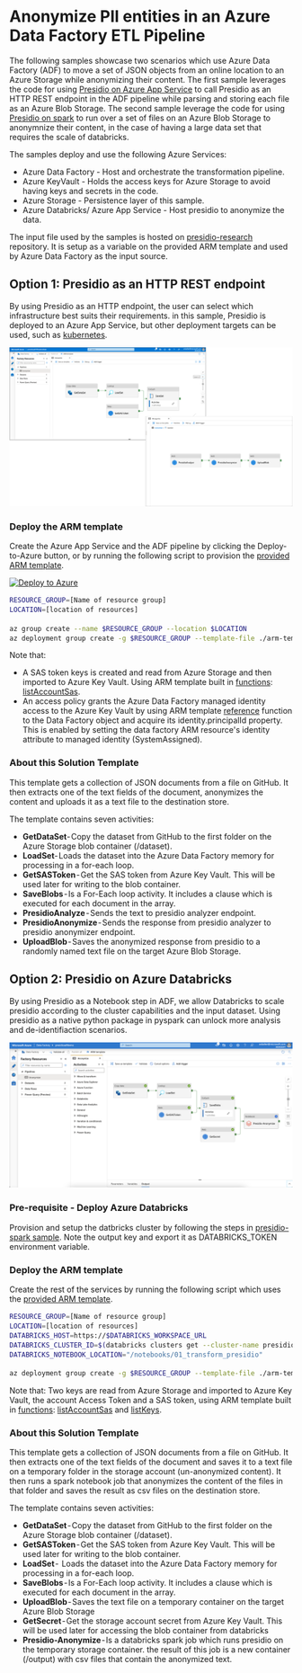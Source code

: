 # Anonymize PII entities in an Azure Data Factory ETL Pipeline

The following samples showcase two scenarios which use Azure Data Factory (ADF) to move a set of JSON objects from an online location to an Azure Storage while anonymizing their content.
The first sample leverages the code for using [Presidio on Azure App Service](../app-service/index.md) to call Presidio as an HTTP REST endpoint in the ADF pipeline while parsing and storing each file as an Azure Blob Storage.
The second sample leverage the code for using [Presidio on spark](../spark/index.md) to run over a set of files on an Azure Blob Storage to anonymnize their content, in the case of having a large data set that requires the scale of databricks.

The samples deploy and use the following Azure Services:

* Azure Data Factory - Host and orchestrate the transformation pipeline.
* Azure KeyVault - Holds the access keys for Azure Storage to avoid having keys and secrets in the code.
* Azure Storage - Persistence layer of this sample.
* Azure Databricks/ Azure App Service - Host presidio to anonymize the data.

The input file used by the samples is hosted on [presidio-research](https://github.com/microsoft/presidio-research/) repository. It is setup as a variable on the provided ARM template and used by Azure Data Factory as the input source.

## Option 1: Presidio as an HTTP REST endpoint

By using Presidio as an HTTP endpoint, the user can select which infrastructure best suits their requirements. in this sample, Presidio is deployed to an Azure App Service, but other deployment targets can be used, such as [kubernetes](../k8s/index.md).

![ADF-App-Service](images/adf-app-service-screenshot.png)

### Deploy the ARM template

Create the Azure App Service and the ADF pipeline by clicking the Deploy-to-Azure button, or by running the following script to provision the [provided ARM template](./arm-templates/azure-deploy-adf-app-service.json).

[![Deploy to Azure](https://aka.ms/deploytoazurebutton)](https://portal.azure.com/#create/Microsoft.Template/uri/https%3A%2F%2Fraw.githubusercontent.com%2Fmicrosoft%2Fpresidio%2Fmain%2Fdocs%2Fsamples%2Fdeployments%2Fdata-factory%2Farm-templates%2Fazure-deploy-adf-app-service.json)


```bash
RESOURCE_GROUP=[Name of resource group]
LOCATION=[location of resources]

az group create --name $RESOURCE_GROUP --location $LOCATION
az deployment group create -g $RESOURCE_GROUP --template-file ./arm-templates/azure-deploy-adf-app-service.json
```

Note that:

* A SAS token keys is created and read from Azure Storage and then imported to Azure Key Vault. Using ARM template built in [functions](https://docs.microsoft.com/en-us/azure/azure-resource-manager/templates/template-functions): [listAccountSas](https://docs.microsoft.com/en-us/rest/api/storagerp/storageaccounts/listaccountsas).
* An access policy grants the Azure Data Factory managed identity access to the Azure Key Vault by using ARM template [reference](https://docs.microsoft.com/en-us/azure/azure-resource-manager/templates/template-functions-resource?tabs=json#reference) function to the Data Factory object and acquire its identity.principalId property. This is enabled by setting the data factory ARM resource's identity attribute to managed identity (SystemAssigned).

### About this Solution Template

This template gets a collection of JSON documents from a file on GitHub. It then extracts one of the text fields of the document, anonymizes the content and uploads it as a text file to the destination store.

The template contains seven activities:

* **GetDataSet**- Copy the dataset from GitHub to the first folder on the Azure Storage blob container (/dataset).
* **LoadSet**- Loads the dataset into the Azure Data Factory memory for processing in a for-each loop.
* **GetSASToken** - Get the SAS token from Azure Key Vault. This will be used later for writing to the blob container.
* **SaveBlobs** - Is a For-Each loop activity. It includes a clause which is executed for each document in the array.
* **PresidioAnalyze** - Sends the text to presidio analyzer endpoint.
* **PresidioAnonymize** - Sends the response from presidio analyzer to presidio anonymizer endpoint.
* **UploadBlob** - Saves the anonymized response from presidio to a randomly named text file on the target Azure Blob Storage.

## Option 2: Presidio on Azure Databricks

By using Presidio as a Notebook step in ADF, we allow Databricks to scale presidio according to the cluster capabilities and the input dataset. Using presidio as a native python package in pyspark can unlock more analysis and de-identifiaction scenarios.

![ADF-Databricks](images/adf-databricks-screenshot.png)

### Pre-requisite - Deploy Azure Databricks

Provision and setup the datbricks cluster by following the steps in [presidio-spark sample](../spark/index.md#Azure-Databricks).
Note the output key and export it as DATABRICKS_TOKEN environment variable.

### Deploy the ARM template

Create the rest of the services by running the following script which uses the [provided ARM template](./arm-templates/azure-deploy-adf-databricks.json).

```bash
RESOURCE_GROUP=[Name of resource group]
LOCATION=[location of resources]
DATABRICKS_HOST=https://$DATABRICKS_WORKSPACE_URL
DATABRICKS_CLUSTER_ID=$(databricks clusters get --cluster-name presidio_cluster | jq -r .cluster_id)
DATABRICKS_NOTEBOOK_LOCATION="/notebooks/01_transform_presidio"

az deployment group create -g $RESOURCE_GROUP --template-file ./arm-templates/azure-deploy-adf-databricks.json --parameters Databricks_accessToken=$DATABRICKS_TOKEN Databricks_clusterId=$DATABRICKS_CLUSTER_ID Databricks_notebookLocation=$DATABRICKS_NOTEBOOK_LOCATION Databricks_workSpaceUrl=$DATABRICKS_WORKSPACE_URL AzureBlobStorage_accountName=$STORAGE_ACCOUNT_NAME AzureBlobStorage_cotainerName=$STORAGE_CONTAINER_NAME
```

Note that:
Two keys are read from Azure Storage and imported to Azure Key Vault, the account Access Token and a SAS token, using ARM template built in [functions](https://docs.microsoft.com/en-us/azure/azure-resource-manager/templates/template-functions): [listAccountSas](https://docs.microsoft.com/en-us/rest/api/storagerp/storageaccounts/listaccountsas) and [listKeys](https://docs.microsoft.com/en-us/rest/api/storagerp/storageaccounts/listkeys).

### About this Solution Template

This template gets a collection of JSON documents from a file on GitHub. It then extracts one of the text fields of the document and saves it to a text file on a temporary folder in the storage account (un-anonymized content). It then runs a spark notebook job that anonymizes the content of the files in that folder and saves the result as csv files on the destination store.

The template contains seven activities:

* **GetDataSet** - Copy the dataset from GitHub to the first folder on the Azure Storage blob container (/dataset).
* **GetSASToken** - Get the SAS token from Azure Key Vault. This will be used later for writing to the blob container.
* **LoadSet** -  Loads the dataset into the Azure Data Factory memory for processing in a for-each loop.
* **SaveBlobs** - Is a For-Each loop activity. It includes a clause which is executed for each document in the array.
* **UploadBlob** - Saves the text file on a temporary container on the target Azure Blob Storage
* **GetSecret** - Get the storage account secret from Azure Key Vault. This will be used later for accessing the blob container from databricks
* **Presidio-Anonymize** - Is a databricks spark job which runs presidio on the temporary storage container. the result of this job is a new container (/output) with csv files that contain the anonymized text.
